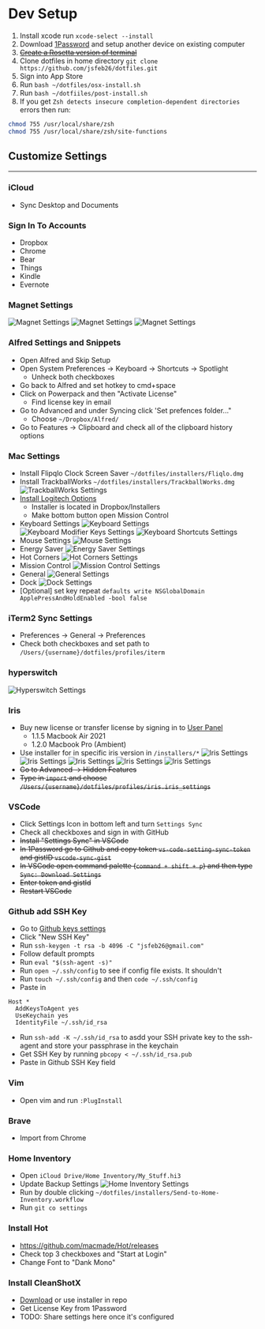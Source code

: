 # Dev Setup

1. Install xcode run `xcode-select --install`
2. Download [1Password](https://1password.com/downloads/mac/) and setup another device on existing computer
3. ~~[Create a Rosetta version of terminal](https://osxdaily.com/2020/11/18/how-run-homebrew-x86-terminal-apple-silicon-mac/)~~
4. Clone dotfiles in home directory `git clone https://github.com/jsfeb26/dotfiles.git`
5. Sign into App Store
6. Run `bash ~/dotfiles/osx-install.sh`
7. Run `bash ~/dotfiiles/post-install.sh`
8. If you get `Zsh detects insecure completion-dependent directories` errors then run:

```bash
chmod 755 /usr/local/share/zsh
chmod 755 /usr/local/share/zsh/site-functions
```

## Customize Settings

---

### iCloud

- Sync Desktop and Documents

### Sign In To Accounts

- Dropbox
- Chrome
- Bear
- Things
- Kindle
- Evernote

### Magnet Settings

![Magnet Settings](settings/magnet-halves-and-quarters.png)
![Magnet Settings](settings/magnet-thirds-and-sixths.png)
![Magnet Settings](settings/magnet-others.png)

### Alfred Settings and Snippets

- Open Alfred and Skip Setup
- Open System Preferences -> Keyboard -> Shortcuts -> Spotlight
  - Unheck both checkboxes
- Go back to Alfred and set hotkey to cmd+space
- Click on Powerpack and then "Activate License"
  - Find license key in email
- Go to Advanced and under Syncing click 'Set prefences folder..."
  - Choose `~/Dropbox/Alfred/`
- Go to Features -> Clipboard and check all of the clipboard history options

### Mac Settings

- Install Flipqlo Clock Screen Saver `~/dotfiles/installers/Fliqlo.dmg`
- Install TrackballWorks `~/dotfiles/installers/TrackballWorks.dmg`
  ![TrackballWorks Settings](settings/trackballworks.png)
- [Install Logitech Options](https://support.logi.com/hc/en-us/articles/360025297893)
  - Installer is located in Dropbox/Installers
  - Make bottom button open Mission Control
- Keyboard Settings
  ![Keyboard Settings](settings/keyboard.png)
  ![Keyboard Modifier Keys Settings](settings/keyboard_modifier-keys.png)
  ![Keyboard Shortcuts Settings](settings/keyboard_shortcuts.png)
- Mouse Settings
  ![Mouse Settings](settings/mouse.png)
- Energy Saver
  ![Energy Saver Settings](settings/energy-saver.png)
- Hot Corners
  ![Hot Corners Settings](settings/hot-corners.png)
- Mission Control
  ![Mission Control Settings](settings/mission-control.png)
- General
  ![General Settings](settings/general.png)
- Dock
  ![Dock Settings](settings/dock.png)
- [Optional] set key repeat `defaults write NSGlobalDomain ApplePressAndHoldEnabled -bool false`

### iTerm2 Sync Settings

- Preferences -> General -> Preferences
- Check both checkboxes and set path to `/Users/{username}/dotfiles/profiles/iterm`

### hyperswitch

![Hyperswitch Settings](settings/hyperswitch-settings.png)

### Iris

- Buy new license or transfer license by signing in to [User Panel](https://iristech.co/custom-code/user-panel/pages/my_licenses.php)
  - 1.1.5 Macbook Air 2021
  - 1.2.0 Macbook Pro (Ambient)
- Use installer for in specific iris version in `/installers/*`
  ![Iris Settings](settings/iris-blue-light.png)
  ![Iris Settings](settings/iris-brightness.png)
  ![Iris Settings](settings/iris-location.png)
  ![Iris Settings](settings/iris-sleep.png)
  ![Iris Settings](settings/iris-fonts.png)
- ~~Go to Advanced -> Hidden Features~~
- ~~Type in `import` and choose `/Users/{username}/dotfiles/profiles/iris.iris_settings`~~

### VSCode

- Click Settings Icon in bottom left and turn `Settings Sync`
- Check all checkboxes and sign in with GitHub
- ~~Install "Settings Sync" in VSCode~~
- ~~In 1Password go to Github and copy token `vs-code-setting-sync-token` and gistID `vscode-sync-gist`~~
- ~~In VSCode open command palette (`command + shift + p`) and then type `Sync: Download Settings`~~
- ~~Enter token and gistId~~
- ~~Restart VSCode~~

### Github add SSH Key

- Go to [Github keys settings](https://github.com/settings/keys)
- Click "New SSH Key"
- Run `ssh-keygen -t rsa -b 4096 -C "jsfeb26@gmail.com"`
- Follow default prompts
- Run `eval "$(ssh-agent -s)"`
- Run `open ~/.ssh/config` to see if config file exists. It shouldn't
- Run `touch ~/.ssh/config` and then `code ~/.ssh/config`
- Paste in

```config
Host *
  AddKeysToAgent yes
  UseKeychain yes
  IdentityFile ~/.ssh/id_rsa
```

- Run `ssh-add -K ~/.ssh/id_rsa` to asdd your SSH private key to the ssh-agent and store your passphrase in the keychain
- Get SSH Key by running `pbcopy < ~/.ssh/id_rsa.pub`
- Paste in Github SSH Key field

### Vim

- Open vim and run `:PlugInstall`

### Brave

- Import from Chrome

### Home Inventory

- Open `iCloud Drive/Home Inventory/My_Stuff.hi3`
- Update Backup Settings
  ![Home Inventory Settings](settings/home-inventory-settings.png)
- Run by double clicking `~/dotfiles/installers/Send-to-Home-Inventory.workflow`
- Run `git co settings`

### Install Hot

- <https://github.com/macmade/Hot/releases>
- Check top 3 checkboxes and "Start at Login"
- Change Font to "Dank Mono"

### Install CleanShotX

- [Download](https://licenses.cleanshot.com/download/cleanshotx) or use installer in repo
- Get License Key from 1Password
- TODO: Share settings here once it's configured
